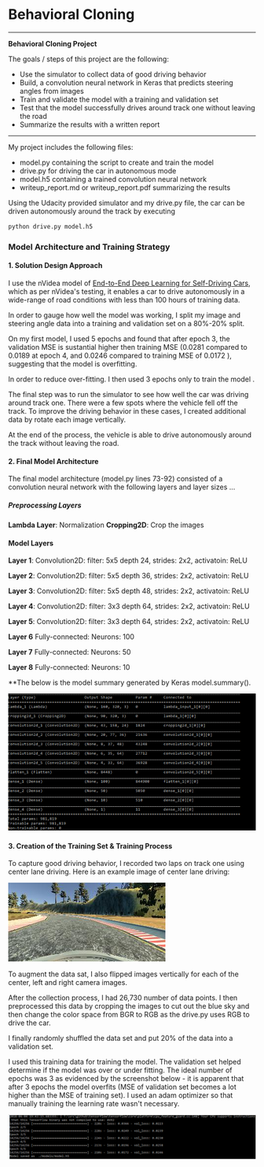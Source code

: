 # **Behavioral Cloning** 

---

**Behavioral Cloning Project**

The goals / steps of this project are the following:
* Use the simulator to collect data of good driving behavior
* Build, a convolution neural network in Keras that predicts steering angles from images
* Train and validate the model with a training and validation set
* Test that the model successfully drives around track one without leaving the road
* Summarize the results with a written report


---


My project includes the following files:
* model.py containing the script to create and train the model
* drive.py for driving the car in autonomous mode
* model.h5 containing a trained convolution neural network 
* writeup_report.md or writeup_report.pdf summarizing the results


Using the Udacity provided simulator and my drive.py file, the car can be driven autonomously around the track by executing 
```sh
python drive.py model.h5
```



### Model Architecture and Training Strategy

#### 1. Solution Design Approach

I use the nVidea model of [End-to-End Deep Learning for Self-Driving Cars](https://devblogs.nvidia.com/deep-learning-self-driving-cars/), which as per nVidea's testing, it enables a car to drive autonomously in a wide-range of road conditions with less than 100 hours of training data. 

In order to gauge how well the model was working, I split my image and steering angle data into a training and validation set on a 80%-20% split. 


On my first model, I used 5 epochs and found that after epoch 3, the validation MSE is sustantial higher then training MSE (0.0281 compared to 0.0189 at epoch 4, and 0.0246 compared to training MSE of 0.0172 ), suggesting that the model is overfitting. 

In order to reduce over-fitting. I then used 3 epochs only to train the model . 

The final step was to run the simulator to see how well the car was driving around track one. There were a few spots where the vehicle fell off the track. To improve the driving behavior in these cases, I created additional data by rotate each image vertically. 

At the end of the process, the vehicle is able to drive autonomously around the track without leaving the road.

#### 2. Final Model Architecture

The final model architecture (model.py lines 73-92) consisted of a convolution neural network with the following layers and layer sizes ...
##### Preprocessing Layers
**Lambda Layer**: Normalization
**Cropping2D**: Crop the images

#### Model Layers
**Layer 1**: Convolution2D: filter: 5x5 depth 24, strides: 2x2, activatoin: ReLU

**Layer 2**: Convolution2D: filter: 5x5 depth 36, strides: 2x2, activatoin: ReLU

**Layer 3**: Convolution2D: filter: 5x5 depth 48, strides: 2x2, activatoin: ReLU

**Layer 4**: Convolution2D: filter: 3x3 depth 64, strides: 2x2, activatoin: ReLU

**Layer 5**: Convolution2D: filter: 3x3 depth 64, strides: 2x2, activatoin: ReLU

**Layer 6** Fully-connected: Neurons: 100

**Layer 7** Fully-connected: Neurons: 50

**Layer 8** Fully-connected: Neurons: 10

**The below is the model summary generated by Keras model.summary().

![model summary](/images_writeup/model_summary.png)


#### 3. Creation of the Training Set & Training Process

To capture good driving behavior, I recorded two laps on track one using center lane driving. Here is an example image of center lane driving:

![center_driving_image](/images_writeup/center_image.jpg)



To augment the data sat, I also flipped images vertically for each of the center, left and right camera images. 

After the collection process, I had 26,730 number of data points. I then preprocessed this data by cropping the images to cut out the blue sky and then change the color space from BGR to RGB as the drive.py uses RGB to drive the car. 


I finally randomly shuffled the data set and put 20% of the data into a validation set. 

I used this training data for training the model. The validation set helped determine if the model was over or under fitting. The ideal number of epochs was 3 as evidenced by the screenshot below - it is apparent that after 3 epochs the model overfits (MSE of validation set becomes a lot higher than the MSE of training set).  I used an adam optimizer so that manually training the learning rate wasn't necessary.

![5_epochs_screenshot](/images_writeup/5_epochs.png)


